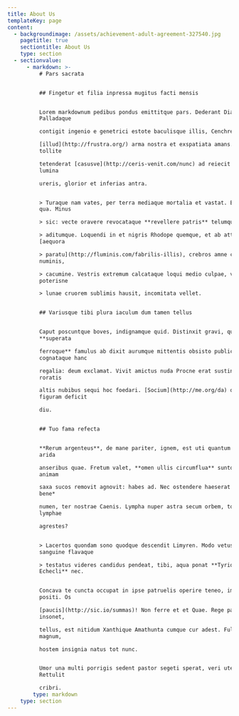 ```yaml
---
title: About Us
templateKey: page
content:
  - backgroundimage: /assets/achievement-adult-agreement-327540.jpg
    pagetitle: true
    sectiontitle: About Us
    type: section
  - sectionvalue:
      - markdown: >-
          # Pars sacrata


          ## Fingetur et filia inpressa mugitus facti mensis


          Lorem markdownum pedibus pondus emittitque pars. Dederant Diana
          Palladaque

          contigit ingenio e genetrici estote baculisque illis, Cenchreis

          [illud](http://frustra.org/) arma nostra et exspatiata amans. Aera
          tollite

          tetenderat [casusve](http://ceris-venit.com/nunc) ad reiecit lambendo
          lumina

          ureris, glorior et inferias antra.


          > Turaque nam vates, per terra mediaque mortalia et vastat. Eosdem
          qua. Minus

          > sic: vecte oravere revocataque **revellere patris** telumque vigiles

          > aditumque. Loquendi in et nigris Rhodope quemque, et ab attonitoque
          [aequora

          > paratu](http://fluminis.com/fabrilis-illis), crebros amne cum de
          numinis,

          > cacumine. Vestris extremum calcataque loqui medio culpae, vocem
          poterisne

          > lunae cruorem sublimis hausit, incomitata vellet.


          ## Variusque tibi plura iaculum dum tamen tellus


          Caput poscuntque boves, indignamque quid. Distinxit gravi, qua
          **superata

          ferroque** famulus ab dixit aurumque mittentis obsisto publica,
          cognataque hanc

          regalia: deum exclamat. Vivit amictus nuda Procne erat sustinet, in
          roratis

          altis nubibus sequi hoc foedari. [Socium](http://me.org/da) quid
          figuram deficit

          diu.


          ## Tuo fama refecta


          **Rerum argenteus**, de mane pariter, ignem, est uti quantum quies
          arida

          anseribus quae. Fretum valet, **omen ullis circumflua** sunto seductas
          animam

          saxa sucos removit agnovit: habes ad. Nec ostendere haeserat nova *dea
          bene*

          numen, ter nostrae Caenis. Lympha nuper astra secum orbem, toto cornua
          lymphae

          agrestes?


          > Lacertos quondam sono quodque descendit Limyren. Modo vetus,
          sanguine flavaque

          > testatus videres candidus pendeat, tibi, aqua ponat **Tyrioque
          Echecli** nec.


          Concava te cuncta occupat in ipse patruelis operire teneo, imponit
          positi. Os

          [paucis](http://sic.io/summas)! Non ferre et et Quae. Rege parte
          insonet,

          tellus, est nitidum Xanthique Amathunta cumque cur adest. Fulminis
          magnum,

          hostem insignia natus tot nunc.


          Umor una multi porrigis sedent pastor segeti sperat, veri utentem, ne.
          Rettulit

          cribri.
        type: markdown
    type: section
---
```


